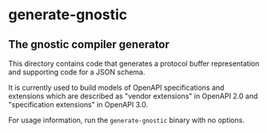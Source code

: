 # generate-gnostic

## The gnostic compiler generator

This directory contains code that generates a protocol buffer
representation and supporting code for a JSON schema.

It is currently used to build models of OpenAPI specifications
and extensions which are described as "vendor extensions" in
OpenAPI 2.0 and "specification extensions" in OpenAPI 3.0.

For usage information, run the `generate-gnostic` binary with no
options.
